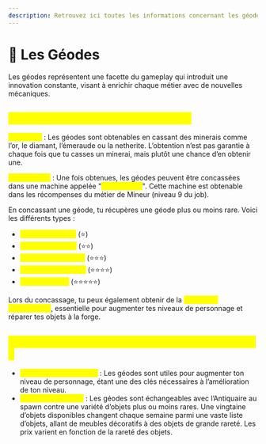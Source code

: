 ```yaml
---
description: Retrouvez ici toutes les informations concernant les géodes
---
```


# 💎 Les Géodes

Les géodes représentent une facette du gameplay qui introduit une innovation constante, visant à enrichir chaque métier avec de nouvelles mécaniques.

## <mark style="color:yellow;">C</mark><mark style="color:yellow;">**omment fonctionnent les géodes ?**</mark>

<mark style="color:yellow;">**Obtention**</mark> :  Les géodes sont obtenables en cassant des minerais comme l’or, le diamant, l’émeraude ou la netherite. L’obtention n’est pas garantie à chaque fois que tu casses un minerai, mais plutôt une chance d’en obtenir une.

<mark style="color:yellow;">**Concassage**</mark> :  Une fois obtenues, les géodes peuvent être concassées dans une machine appelée "<mark style="color:yellow;">**Concasseur**</mark>". Cette machine est obtenable dans les récompenses du métier de Mineur (niveau 9 du job).

En concassant une géode, tu récupères une géode plus ou moins rare. Voici les différents types :

* <mark style="color:yellow;">**Géode de quartz**</mark> (⭐)
* <mark style="color:yellow;">**Géode de calcite**</mark> (⭐⭐)
* <mark style="color:yellow;">**Géode de célestine**</mark> (⭐⭐⭐)
* <mark style="color:yellow;">**Géode d’améthyste**</mark> (⭐⭐⭐⭐)
* <mark style="color:yellow;">**Géode d’agate**</mark> (⭐⭐⭐⭐⭐)

Lors du concassage, tu peux également obtenir de la <mark style="color:yellow;">**poudre de perlimpinpin**</mark>, essentielle pour augmenter tes niveaux de personnage et réparer tes objets à la forge.

## <mark style="color:yellow;">E</mark><mark style="color:yellow;">**t qu’est-ce que les joueurs font de leurs géodes ?**</mark>

* <mark style="color:yellow;">**Amélioration de niveau**</mark> :  Les géodes sont utiles pour augmenter ton niveau de personnage, étant une des clés nécessaires à l’amélioration de ton niveau.
* <mark style="color:yellow;">**Échange au spawn**</mark> :  Les géodes sont échangeables avec l’Antiquaire au spawn contre une variété d’objets plus ou moins rares. Une vingtaine d’objets disponibles changent chaque semaine parmi une vaste liste d’objets, allant de meubles décoratifs à des objets de grande rareté. Les prix varient en fonction de la rareté des objets.
